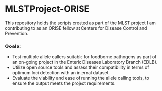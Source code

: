 # MLSTProject-ORISE

This repository holds the scripts created as part of the MLST project I am contributing to as an ORISE fellow at Centers for Disease Control and Prevention.

### Goals:
- Test multiple allele callers suitable for foodborne pathogens as part of an on-going project in the Enteric Diseases Laboratory Branch (EDLB).
- Utilize open source tools and assess their compatibility in terms of optimum loci detection with an internal dataset.
- Evaluate  the viability and ease of running the allele calling tools, to ensure the output meets the project requirements.
